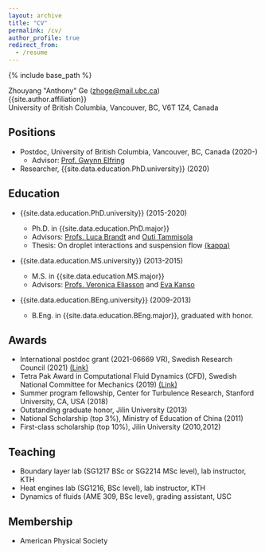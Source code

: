 ```yaml
---
layout: archive
title: "CV"
permalink: /cv/
author_profile: true
redirect_from:
  - /resume
---
```


{% include base_path %}

Zhouyang "Anthony" Ge (zhoge@mail.ubc.ca) <br />
{{site.author.affiliation}} <br />
University of British Columbia, Vancouver, BC, V6T 1Z4, Canada


## Positions

* Postdoc, University of British Columbia, Vancouver, BC, Canada (2020-)
  * Advisor: [Prof. Gwynn Elfring](https://soft.mech.ubc.ca/)
* Researcher, {{site.data.education.PhD.university}} (2020)


## Education

* {{site.data.education.PhD.university}} (2015-2020)
  * Ph.D. in {{site.data.education.PhD.major}}
  * Advisors: [Profs. Luca Brandt](https://www.mech.kth.se/~luca/) and [Outi Tammisola](https://www.mech.kth.se/mech/info_staff.xhtml?ID=219)
  * Thesis: On droplet interactions and suspension flow [(kappa)](https://kth.diva-portal.org/smash/record.jsf?dswid=9947&pid=diva2%3A1397050&c=3&searchType=SIMPLE&language=en&query=zhouyang+ge&af=%5B%5D&aq=%5B%5B%5D%5D&aq2=%5B%5B%5D%5D&aqe=%5B%5D&noOfRows=50&sortOrder=author_sort_asc&sortOrder2=title_sort_asc&onlyFullText=false&sf=all)

* {{site.data.education.MS.university}} (2013-2015)
  * M.S. in {{site.data.education.MS.major}}
  * Advisors: [Profs. Veronica Eliasson](http://eliasson.mines.edu/) and [Eva Kanso](https://sites.usc.edu/kansolab/)

* {{site.data.education.BEng.university}} (2009-2013)
    * B.Eng. in {{site.data.education.BEng.major}}, graduated with honor.


## Awards

* International postdoc grant (2021-06669 VR), Swedish Research Council (2021) [(Link)](https://www.vr.se/english/swecris.html#/project/2021-06669_VR)
* Tetra Pak Award in Computational Fluid Dynamics (CFD), Swedish National Committee for Mechanics (2019) [(Link)](https://nkmek.wordpress.com/doktorandpriser/)
* Summer program fellowship, Center for Turbulence Research, Stanford University, CA, USA (2018)
* Outstanding graduate honor, Jilin University (2013)
* National Scholarship (top 3%), Ministry of Education of China (2011)
* First-class scholarship (top 10%), Jilin University (2010,2012)


## Teaching

* Boundary layer lab (SG1217 BSc or SG2214 MSc level), lab instructor, KTH
* Heat engines lab (SG1216, BSc level), lab instructor, KTH
* Dynamics of fluids (AME 309, BSc level), grading assistant, USC


## Membership

* American Physical Society
